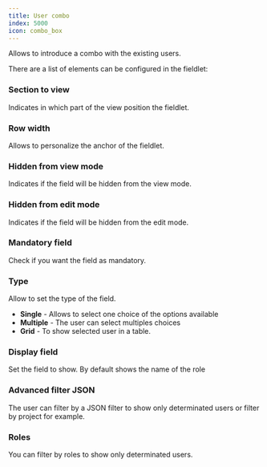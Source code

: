 ```yaml
---
title: User combo
index: 5000
icon: combo_box
---
```


Allows to introduce a combo with the existing users.

There are a list of elements can be configured in the fieldlet:

### Section to view

Indicates in which part of the view position the fieldlet.

### Row width

Allows to personalize the anchor of the fieldlet.

### Hidden from view mode

Indicates if the field will be hidden from the view mode.

### Hidden from edit mode

Indicates if the field will be hidden from the edit mode.


### Mandatory field

Check if you want the field as mandatory.

### Type

Allow to set the type of the field.

- **Single** - Allows to select one choice of the options available
- **Multiple** - The user can select multiples choices
-  **Grid** - To show selected user in a table.

### Display field

Set the field to show. By default shows the name of the role


### Advanced filter JSON

The user can filter by a JSON filter to show only determinated users or filter by project for example.

### Roles

You can filter by roles to show only determinated users.


